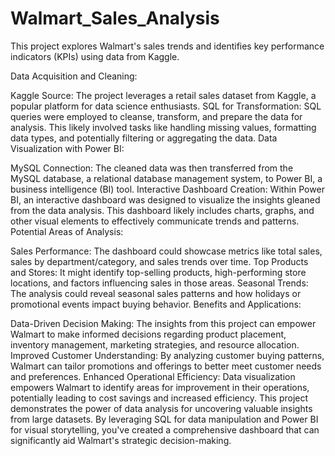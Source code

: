 # Walmart_Sales_Analysis

This project explores Walmart's sales trends and identifies key performance indicators (KPIs) using data from Kaggle.

Data Acquisition and Cleaning:

Kaggle Source: The project leverages a retail sales dataset from Kaggle, a popular platform for data science enthusiasts.
SQL for Transformation: SQL queries were employed to cleanse, transform, and prepare the data for analysis. This likely involved tasks like handling missing values, formatting data types, and potentially filtering or aggregating the data.
Data Visualization with Power BI:

MySQL Connection: The cleaned data was then transferred from the MySQL database, a relational database management system, to Power BI, a business intelligence (BI) tool.
Interactive Dashboard Creation: Within Power BI, an interactive dashboard was designed to visualize the insights gleaned from the data analysis. This dashboard likely includes charts, graphs, and other visual elements to effectively communicate trends and patterns.
Potential Areas of Analysis:

Sales Performance: The dashboard could showcase metrics like total sales, sales by department/category, and sales trends over time.
Top Products and Stores: It might identify top-selling products, high-performing store locations, and factors influencing sales in those areas.
Seasonal Trends: The analysis could reveal seasonal sales patterns and how holidays or promotional events impact buying behavior.
Benefits and Applications:

Data-Driven Decision Making: The insights from this project can empower Walmart to make informed decisions regarding product placement, inventory management, marketing strategies, and resource allocation.
Improved Customer Understanding: By analyzing customer buying patterns, Walmart can tailor promotions and offerings to better meet customer needs and preferences.
Enhanced Operational Efficiency: Data visualization empowers Walmart to identify areas for improvement in their operations, potentially leading to cost savings and increased efficiency.
This project demonstrates the power of data analysis for uncovering valuable insights from large datasets. By leveraging SQL for data manipulation and Power BI for visual storytelling, you've created a comprehensive dashboard that can significantly aid Walmart's strategic decision-making.

